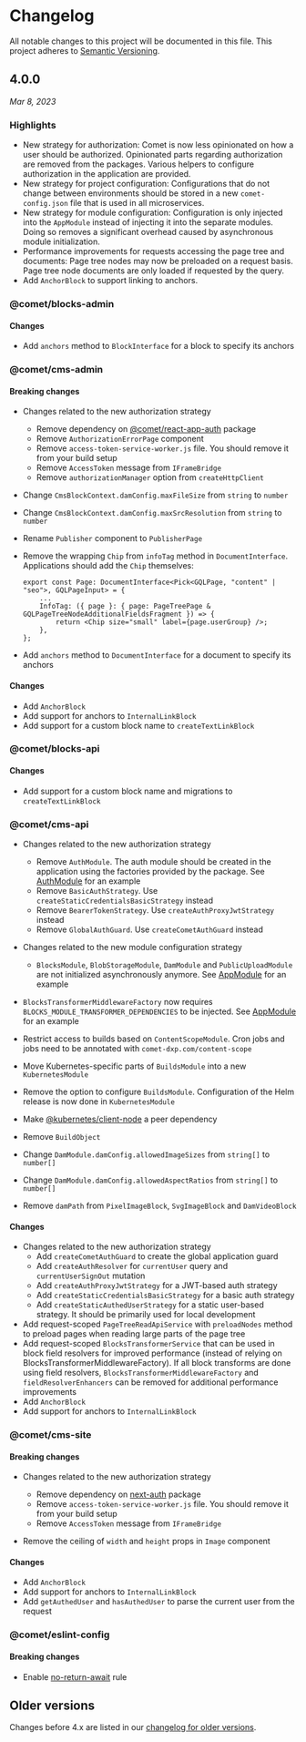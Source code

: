 # Changelog

All notable changes to this project will be documented in this file. This project adheres to [Semantic Versioning](https://semver.org/spec/v2.0.0.html).

## 4.0.0

_Mar 8, 2023_

### Highlights

-   New strategy for authorization: Comet is now less opinionated on how a user should be authorized. Opinionated parts regarding authorization are removed from the packages. Various helpers to configure authorization in the application are provided.
-   New strategy for project configuration: Configurations that do not change between environments should be stored in a new `comet-config.json` file that is used in all microservices.
-   New strategy for module configuration: Configuration is only injected into the `AppModule` instead of injecting it into the separate modules. Doing so removes a significant overhead caused by asynchronous module initialization.
-   Performance improvements for requests accessing the page tree and documents: Page tree nodes may now be preloaded on a request basis. Page tree node documents are only loaded if requested by the query.
-   Add `AnchorBlock` to support linking to anchors.

### @comet/blocks-admin

#### Changes

-   Add `anchors` method to `BlockInterface` for a block to specify its anchors

### @comet/cms-admin

#### Breaking changes

-   Changes related to the new authorization strategy

    -   Remove dependency on [@comet/react-app-auth](https://www.npmjs.com/package/@comet/react-app-auth) package
    -   Remove `AuthorizationErrorPage` component
    -   Remove `access-token-service-worker.js` file. You should remove it from your build setup
    -   Remove `AccessToken` message from `IFrameBridge`
    -   Remove `authorizationManager` option from `createHttpClient`

-   Change `CmsBlockContext.damConfig.maxFileSize` from `string` to `number`
-   Change `CmsBlockContext.damConfig.maxSrcResolution` from `string` to `number`
-   Rename `Publisher` component to `PublisherPage`
-   Remove the wrapping `Chip` from `infoTag` method in `DocumentInterface`. Applications should add the `Chip` themselves:

    ```tsx
    export const Page: DocumentInterface<Pick<GQLPage, "content" | "seo">, GQLPageInput> = {
        ...
        InfoTag: ({ page }: { page: PageTreePage & GQLPageTreeNodeAdditionalFieldsFragment }) => {
            return <Chip size="small" label={page.userGroup} />;
        },
    };
    ```

-   Add `anchors` method to `DocumentInterface` for a document to specify its anchors

#### Changes

-   Add `AnchorBlock`
-   Add support for anchors to `InternalLinkBlock`
-   Add support for a custom block name to `createTextLinkBlock`

### @comet/blocks-api

#### Changes

-   Add support for a custom block name and migrations to `createTextLinkBlock`

### @comet/cms-api

-   Changes related to the new authorization strategy

    -   Remove `AuthModule`. The auth module should be created in the application using the factories provided by the package. See [AuthModule](demo/api/src/auth/auth.module.ts) for an example
    -   Remove `BasicAuthStrategy`. Use `createStaticCredentialsBasicStrategy` instead
    -   Remove `BearerTokenStrategy`. Use `createAuthProxyJwtStrategy` instead
    -   Remove `GlobalAuthGuard`. Use `createCometAuthGuard` instead

-   Changes related to the new module configuration strategy

    -   `BlocksModule`, `BlobStorageModule`, `DamModule` and `PublicUploadModule` are not initialized asynchronously anymore. See [AppModule](demo/api/src/app.module.ts) for an example

-   `BlocksTransformerMiddlewareFactory` now requires `BLOCKS_MODULE_TRANSFORMER_DEPENDENCIES` to be injected. See [AppModule](demo/api/src/app.module.ts) for an example
-   Restrict access to builds based on `ContentScopeModule`. Cron jobs and jobs need to be annotated with `comet-dxp.com/content-scope`
-   Move Kubernetes-specific parts of `BuildsModule` into a new `KubernetesModule`
-   Remove the option to configure `BuildsModule`. Configuration of the Helm release is now done in `KubernetesModule`
-   Make [@kubernetes/client-node](https://www.npmjs.com/package/@kubernetes/client-node) a peer dependency
-   Remove `BuildObject`
-   Change `DamModule.damConfig.allowedImageSizes` from `string[]` to `number[]`
-   Change `DamModule.damConfig.allowedAspectRatios` from `string[]` to `number[]`
-   Remove `damPath` from `PixelImageBlock`, `SvgImageBlock` and `DamVideoBlock`

#### Changes

-   Changes related to the new authorization strategy
    -   Add `createCometAuthGuard` to create the global application guard
    -   Add `createAuthResolver` for `currentUser` query and `currentUserSignOut` mutation
    -   Add `createAuthProxyJwtStrategy` for a JWT-based auth strategy
    -   Add `createStaticCredentialsBasicStrategy` for a basic auth strategy
    -   Add `createStaticAuthedUserStrategy` for a static user-based strategy. It should be primarily used for local development
-   Add request-scoped `PageTreeReadApiService` with `preloadNodes` method to preload pages when reading large parts of the page tree
-   Add request-scoped `BlocksTransformerService` that can be used in block field resolvers for improved performance (instead of relying on BlocksTransformerMiddlewareFactory). If all block transforms are done using field resolvers, `BlocksTransformerMiddlewareFactory` and `fieldResolverEnhancers` can be removed for additional performance improvements
-   Add `AnchorBlock`
-   Add support for anchors to `InternalLinkBlock`

### @comet/cms-site

#### Breaking changes

-   Changes related to the new authorization strategy

    -   Remove dependency on [next-auth](https://www.npmjs.com/package/next-auth) package
    -   Remove `access-token-service-worker.js` file. You should remove it from your build setup
    -   Remove `AccessToken` message from `IFrameBridge`

-   Remove the ceiling of `width` and `height` props in `Image` component

#### Changes

-   Add `AnchorBlock`
-   Add support for anchors to `InternalLinkBlock`
-   Add `getAuthedUser` and `hasAuthedUser` to parse the current user from the request

### @comet/eslint-config

#### Breaking changes

-   Enable [no-return-await](https://eslint.org/docs/latest/rules/no-return-await) rule

## Older versions

Changes before 4.x are listed in our [changelog for older versions](https://github.com/vivid-planet/comet/blob/main/CHANGELOG.old.md).
